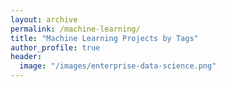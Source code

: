 ```yaml
---
layout: archive
permalink: /machine-learning/
title: "Machine Learning Projects by Tags"
author_profile: true
header:
  image: "/images/enterprise-data-science.png"
---
```

